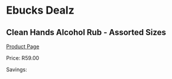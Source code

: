 
# Ebucks Dealz
## Clean Hands Alcohol Rub - Assorted Sizes
[Product Page](https://www.ebucks.com/web/shop/productSelected.do?prodId=919163702&catId=908607666)

Price: R59.00

Savings: 


	